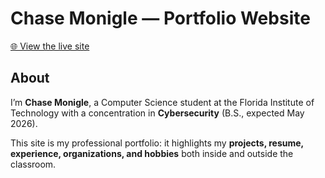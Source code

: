 # Chase Monigle — Portfolio Website

[🌐 View the live site](https://chasemonigle.github.io/Website/
)

## About
I’m **Chase Monigle**, a Computer Science student at the Florida Institute of Technology with a concentration in **Cybersecurity** (B.S., expected May 2026).  

This site is my professional portfolio: it highlights my **projects, resume, experience, organizations, and hobbies** both inside and outside the classroom.


